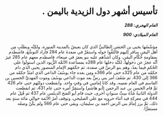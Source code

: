 <h1 dir="rtl">تأسيس أشهر دول الزيدية باليمن .</h1>

<h5 dir="rtl">العام الهجري:  288

العام الميلادي: 900

</h5>

<p dir="rtl">مؤسِّسُها يحيى بن الحسَن الطالبيُّ الذي كان يعيشُ بالمدينة المنورة، ولكِنَّه وبطلَبٍ مِن أهل اليمَنِ سافر إليهم فالتَفُّوا حوله واستقَرَّ في صعدةَ عام 284 فأراد التوسُّعَ، فاصطدم بمقاومةِ حُكَّامِ اليمَنِ، وكان أشدَّهم عليه بنو يعفرَ في صنعاء، فاصطدم معهم عام 285 غيرَ أنَّه عجزَ عن دخولها، لكنَّه دخلها عام 288ه بمساعدة الأئمَّة الزُّيود الذين استولَوا على الحُكمِ فيما بعدُ، وهم بنو الرسِّ في صعدة، ثم حكَمَهم الإمام المنصور يحيى الذي دام حكمُه من عام 325ه حتى عام 366ه ومِن بعده جاء يوسُفُ الداعي الذي امتَدَّ حكمُه من 366 إلى 430. ثم ضَعُفَ أمر بني رسٍّ بعد موت الداعي يوسُفَ وموت المهديِّ الحسين بن القاسم في العام نفسِه، وقد كانا إمامينِ في وقتٍ واحد. وانقطعت دولتُهم حتى عام 426 ثمَّ قام الحسن بن عبد الرحمن (أبو هاشم) واستمَرَّ أمره حتى عام 431، ثم انقطعت الدولة الثانيةُ مُدَّةَ سِتِّ سنواتٍ أخرى، حيث قام أبو الفتح الديلمي عام 437 ثم قُتِلَ عام 444 في معركةِ فيد أثناء حروبِه مع علي الصليحي، وتوقف أمرُ الأئمة حوالي مائة سنةٍ بعد ذلك، ثمَّ برز إمامُ بني الرس أحمد بن سليمان، وبقي حتى عام 566 ولم يكُنْ وضعُه مستقرًّا.</p></br>
